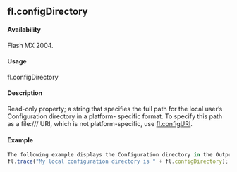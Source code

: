 ## fl.configDirectory

#### Availability

Flash MX 2004.

#### Usage

fl.configDirectory

#### Description

Read-only property; a string that specifies the full path for the local user’s Configuration directory in a platform- specific format. To specify this path as a file:/// URI, which is not platform-specific, use [fl.configURI](../flash_object_(fl)/fl13.md).

#### Example

```javascript
The following example displays the Configuration directory in the Output panel:
fl.trace("My local configuration directory is " + fl.configDirectory);
```